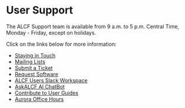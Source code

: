 # User Support

The ALCF Support team is available from 9 a.m. to 5 p.m. Central Time, Monday - Friday, except on holidays. 

Click on the links below for more information:

- [Staying in Touch](https://docs.alcf.anl.gov/support/user-communications.md)
- [Mailing Lists](https://docs.alcf.anl.gov/support/mailing-lists)
- [Submit a Ticket](https://docs.alcf.anl.gov/support/technical-support/)
- [Request Software](https://docs.alcf.anl.gov/support/software-requests/)
- [ALCF Users Slack Workspace](https://docs.alcf.anl.gov/support/alcf-users-slack/)
- [AskALCF AI ChatBot](https://docs.alcf.anl.gov/support/askalcf/)
- [Contribute to User Guides](https://docs.alcf.anl.gov/support/docs-issues/)
- [Aurora Office Hours](https://docs.alcf.anl.gov/support/office-hours/)

